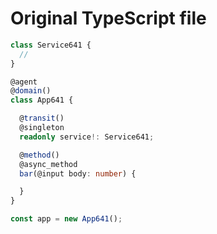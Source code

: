 # Original TypeScript file

```typescript
class Service641 {
  //
}

@agent
@domain()
class App641 {

  @transit()
  @singleton
  readonly service!: Service641;

  @method()
  @async_method
  bar(@input body: number) {

  }
}

const app = new App641();
```
